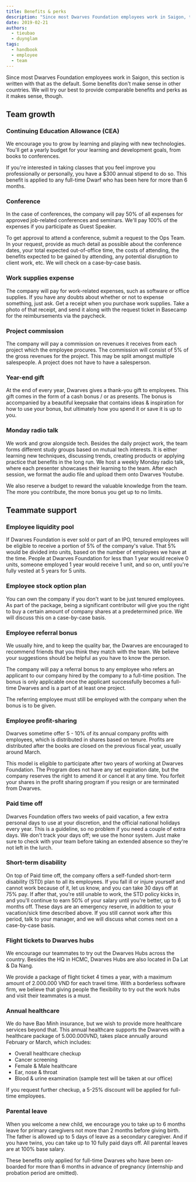 ```yaml
---
title: Benefits & perks
description: "Since most Dwarves Foundation employees work in Saigon, this section is written with that as the default. Some benefits don't make sense in other countries. We will try our best to provide comparable benefits and perks as it makes sense, though..."
date: 2019-02-21
authors:
  - tieubao
  - duynglam
tags:
  - handbook
  - employee
  - team
---
```


Since most Dwarves Foundation employees work in Saigon, this section is written with that as the default. Some benefits don't make sense in other countries. We will try our best to provide comparable benefits and perks as it makes sense, though.

## Team growth

### Continuing Education Allowance (CEA)

We encourage you to grow by learning and playing with new technologies. You'll get a yearly budget for your learning and development goals, from books to conferences.

If you're interested in taking classes that you feel improve you professionally or personally, you have a $300 annual stipend to do so. This benefit is applied to any full-time Dwarf who has been here for more than 6 months.

### Conference

In the case of conferences, the company will pay 50% of all expenses for approved job-related conferences and seminars. We'll pay 100% of the expenses if you participate as Guest Speaker.

To get approval to attend a conference, submit a request to the Ops Team. In your request, provide as much detail as possible about the conference dates, your total expected out-of-office time, the costs of attending, the benefits expected to be gained by attending, any potential disruption to client work, etc. We will check on a case-by-case basis.

### Work supplies expense

The company will pay for work-related expenses, such as software or office supplies. If you have any doubts about whether or not to expense something, just ask. Get a receipt when you purchase work supplies. Take a photo of that receipt, and send it along with the request ticket in Basecamp for the reimbursements via the paycheck.

### Project commission

The company will pay a commission on revenues it receives from each project which the employee procures. The commission will consist of 5% of the gross revenues for the project. This may be split amongst multiple salespeople. A project does not have to have a salesperson.

### Year-end gift

At the end of every year, Dwarves gives a thank-you gift to employees. This gift comes in the form of a cash bonus / or as presents. The bonus is accompanied by a beautiful keepsake that contains ideas & inspiration for how to use your bonus, but ultimately how you spend it or save it is up to you.

### Monday radio talk

We work and grow alongside tech. Besides the daily project work, the team forms different study groups based on mutual tech interests. It is either learning new techniques, discussing trends, creating products or applying practice that benefits in the long run.
We host a weekly Monday radio talk, where each presenter showcases their learning to the team. After each session, we format the audio file and upload them onto Dwarves Youtube.

We also reserve a budget to reward the valuable knowledge from the team. The more you contribute, the more bonus you get up to no limits.

## Teammate support

### Employee liquidity pool

If Dwarves Foundation is ever sold or part of an IPO, tenured employees will be eligible to receive a portion of 5% of the company's value. That 5% would be divided into units, based on the number of employees we have at the time. People at Dwarves Foundation for less than 1 year would receive 0 units, someone employed 1 year would receive 1 unit, and so on, until you're fully vested at 5 years for 5 units.

### Employee stock option plan

You can own the company if you don't want to be just tenured employees. As part of the package, being a significant contributor will give you the right to buy a certain amount of company shares at a predetermined price. We will discuss this on a case-by-case basis.

### Employee referral bonus

We usually hire, and to keep the quality bar, the Dwarves are encouraged to recommend friends that you think they match with the team. We believe your suggestions should be helpful as you have to know the person.

The company will pay a referral bonus to any employee who refers an applicant to our company hired by the company to a full-time position. The bonus is only applicable once the applicant successfully becomes a full-time Dwarves and is a part of at least one project.

The referring employee must still be employed with the company when the bonus is to be given.

### Employee profit-sharing

Dwarves sometime offer 5 - 10% of its annual company profits with employees, which is distributed in shares based on tenure. Profits are distributed after the books are closed on the previous fiscal year, usually around March.

This model is eligible to participate after two years of working at Dwarves Foundation. The Program does not have any set expiration date, but the company reserves the right to amend it or cancel it at any time. You forfeit your shares in the profit sharing program if you resign or are terminated from Dwarves.

### Paid time off

Dwarves Foundation offers two weeks of paid vacation, a few extra personal days to use at your discretion, and the official national holidays every year. This is a guideline, so no problem if you need a couple of extra days. We don't track your days off; we use the honor system. Just make sure to check with your team before taking an extended absence so they're not left in the lurch.

### Short-term disability

On top of Paid time off, the company offers a self-funded short-term disability (STD) plan to all its employees. If you fall ill or injure yourself and cannot work because of it, let us know, and you can take 30 days off at 75% pay. If after that, you're still unable to work, the STD policy kicks in, and you'll continue to earn 50% of your salary until you're better, up to 6 months off. These days are an emergency reserve, in addition to your vacation/sick time described above. If you still cannot work after this period, talk to your manager, and we will discuss what comes next on a case-by-case basis.

### Flight tickets to Dwarves hubs

We encourage our teammates to try out the Dwarves Hubs across the country. Besides the HQ in HCMC, Dwarves Hubs are also located in Da Lat & Da Nang.

We provide a package of flight ticket 4 times a year, with a maximum amount of 2.000.000 VND for each travel time. With a borderless software firm, we believe that giving people the flexibility to try out the work hubs and visit their teammates is a must.

### Annual healthcare

We do have Bao Minh insurance, but we wish to provide more healthcare services beyond that. This annual healthcare supports the Dwarves with a healthcare package of 5.000.000VND, takes place annually around February or March, which includes:

- Overall healthcare checkup
- Cancer screening
- Female & Male healthcare
- Ear, nose & throat
- Blood & urine examination (sample test will be taken at our office)

If you request further checkup, a 5-25% discount will be applied for full-time employees.

### Parental leave

When you welcome a new child, we encourage you to take up to 6 months leave for primary caregivers not more than 2 months before giving birth. The father is allowed up to 5 days of leave as a secondary caregiver. And if you have twins, you can take up to 10 fully paid days off. All parental leaves are at 100% base salary.

These benefits only applied for full-time Dwarves who have been on-boarded for more than 6 months in advance of pregnancy (internship and probation period are omitted).
